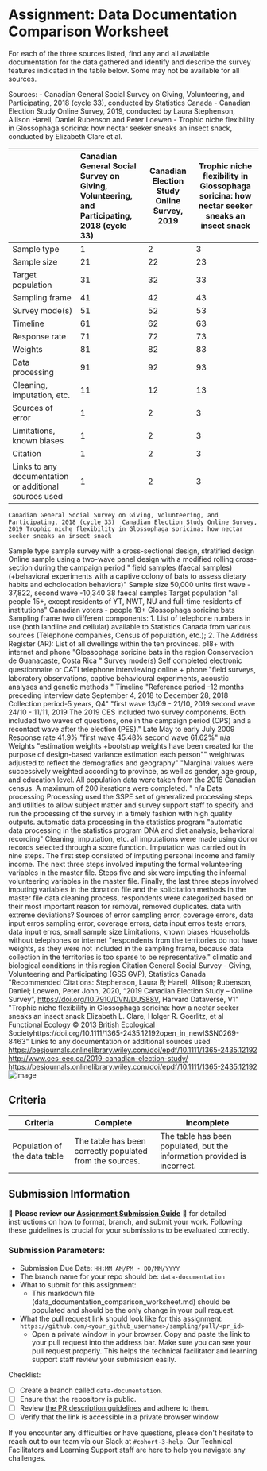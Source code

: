 # Assignment: Data Documentation Comparison Worksheet

For each of the three sources listed, find any and all available documentation for the data gathered and identify and describe the survey features indicated in the table below. Some may not be available for all sources.

Sources: - Canadian General Social Survey on Giving, Volunteering, and Participating, 2018 (cycle 33), conducted by Statistics Canada - Canadian Election Study Online Survey, 2019, conducted by Laura Stephenson, Allison Harell, Daniel Rubenson and Peter Loewen - Trophic niche flexibility in Glossophaga soricina: how nectar seeker sneaks an insect snack, conducted by Elizabeth Clare et al.

|                                                       | Canadian General Social Survey on Giving, Volunteering, and Participating, 2018 (cycle 33) | Canadian Election Study Online Survey, 2019 | Trophic niche flexibility in Glossophaga soricina: how nectar seeker sneaks an insect snack |
|----------------|:--------------------|----------------|---------------------|
| Sample type                                           | 1|2|3|
| Sample size                                           |21|22|23|
| Target population                                     |31|32|33|
| Sampling frame                                        |41|42|43|
| Survey mode(s)                                        |51|52|53|
| Timeline                                              |61|62|63|
| Response rate                                         |71|72|73 |
| Weights                                               |81|82|83|
| Data processing                                       |91|92|93|
| Cleaning, imputation, etc.                            | 11|12|13|
| Sources of error                                      |1|2|3|
| Limitations, known biases                             |1|2|3|
| Citation                                              |1|2|3|
| Links to any documentation or additional sources used |1|2|3|

	Canadian General Social Survey on Giving, Volunteering, and Participating, 2018 (cycle 33)	Canadian Election Study Online Survey, 2019	Trophic niche flexibility in Glossophaga soricina: how nectar seeker sneaks an insect snack
Sample type	sample survey with a cross-sectional design,  stratified design 	Online sample using a two-wave panel design with a modified rolling cross-section during the campaign period	" field samples (faecal samples) 
(+behavioral experiments with a captive colony of bats to assess dietary habits and echolocation behaviors)"
Sample size	50,000 units 	first wave - 37,822, second wave -10,340 	38 faecal samples
Target population	"all people 15+, except residents of YT, NWT, NU and
full-time residents of institutions"	Canadian voters - people 18+	Glossophaga soricine bats
Sampling frame	 two different components: 1. List of telephone numbers in use (both landline and cellular) available to Statistics Canada from various sources (Telephone companies, Census of population, etc.); 2. The Address Register (AR): List of all dwellings within the ten provinces.	p18+ with internet and phone	"Glossophaga soricine bats
in the region Conservacion de Guanacaste, Costa Rica "
Survey mode(s)	Self completed electronic questionnaire or CATI  telephone interviewing	online + phone	"ﬁeld surveys, laboratory observations, captive behavioural experiments, 
acoustic analyses and genetic methods "
Timeline	"Reference period -12 months preceding interview date
September 4, 2018 to December 28, 2018​
Collection period-5 years, Q4"	"first wave 13/09 - 21/10, 2019
second wave 24/10 - 11/11, 2019
The 2019 CES included two survey components. Both included two waves of questions, one in the campaign period (CPS) and a recontact wave after the election (PES)."	Late May to early July 2009
Response rate	41.9%	"first wave 45.48%
second wave 61.62%"	n/a
Weights	"estimation weights +bootstrap weights have been created for the purpose of design-based variance estimation
 each person"" weightwas adjusted to reflect the demografics and geography"	"Marginal values were successively weighted according to 
province, as well as gender, age group, and education level. All population data were taken 
from the 2016 Canadian census. A maximum of 200 iterations were completed. "	n/a
Data processing	Processing used the SSPE set of generalized processing steps and utilities to allow subject matter and survey support staff to specify and run the processing of the survey in a timely fashion with high quality outputs.	automatic data processing in the statistics program	"automatic data processing in the statistics program
DNA and diet analysis, behavioral recording"
Cleaning, imputation, etc.	all imputations were made using donor records selected through a score function. Imputation was carried out in nine steps. The first step consisted of imputing personal income and family income. The next three steps involved imputing the formal volunteering variables in the master file. Steps five and six were imputing the informal volunteering variables in the master file. Finally, the last three steps involved imputing variables in the donation file and the solicitation methods in the master file	data cleaning process, respondents were categorized based on their most important reason for removal, removed duplicates. 	data with extreme deviations?
Sources of error	sampling error, coverage errors, data input erros 	sampling error, coverage errors, data input erros 	tests errors, data input erros, small sample size 
Limitations, known biases	Households without telephones or internet 	"respondents from the territories do not have weights, as they were not included in the 
sampling frame, because data collection in the territories is too sparse to be representative."	climatic and biological conditions in this region
Citation	General Social Survey - Giving, Volunteering and Participating (GSS GVP), Statistics Canada	"Recommended Citations:
Stephenson, Laura B; Harell, Allison; Rubenson, Daniel; Loewen, Peter John, 2020, “2019 Canadian Election Study – Online Survey”, https://doi.org/10.7910/DVN/DUS88V, Harvard Dataverse, V1"	"Trophic niche flexibility in Glossophaga soricina: how a nectar seeker sneaks an insect snack
 Elizabeth L. Clare, Holger R. Goerlitz, et al 
 Functional Ecology © 2013 British Ecological Societyhttps://doi.org/10.1111/1365-2435.12192open_in_newISSN0269-8463"
Links to any documentation or additional sources used	https://besjournals.onlinelibrary.wiley.com/doi/epdf/10.1111/1365-2435.12192	http://www.ces-eec.ca/2019-canadian-election-study/	https://besjournals.onlinelibrary.wiley.com/doi/epdf/10.1111/1365-2435.12192
![image](https://github.com/user-attachments/assets/142ed76c-71e1-4bd0-84a7-37c06ed0bc58)


## Criteria

|Criteria|Complete|Incomplete|
|--------|----|----|
|Population of the data table|The table has been correctly populated from the sources.|The table has been populated, but the information provided is incorrect.|

## Submission Information

🚨 **Please review our [Assignment Submission Guide](https://github.com/UofT-DSI/onboarding/blob/main/onboarding_documents/submissions.md)** 🚨 for detailed instructions on how to format, branch, and submit your work. Following these guidelines is crucial for your submissions to be evaluated correctly.

### Submission Parameters:
* Submission Due Date: `HH:MM AM/PM - DD/MM/YYYY`
* The branch name for your repo should be: `data-documentation`
* What to submit for this assignment:
     * This markdown file (data_documentation_comparison_worksheet.md) should be populated and should be the only change in your pull request.
* What the pull request link should look like for this assignment: `https://github.com/<your_github_username>/sampling/pull/<pr_id>`
     * Open a private window in your browser. Copy and paste the link to your pull request into the address bar. Make sure you can see your pull request properly. This helps the technical facilitator and learning support staff review your submission easily.

Checklist:
- [ ] Create a branch called `data-documentation`.
- [ ] Ensure that the repository is public.
- [ ] Review [the PR description guidelines](https://github.com/UofT-DSI/onboarding/blob/main/onboarding_documents/submissions.md#guidelines-for-pull-request-descriptions) and adhere to them.
- [ ] Verify that the link is accessible in a private browser window.

If you encounter any difficulties or have questions, please don't hesitate to reach out to our team via our Slack at `#cohort-3-help`. Our Technical Facilitators and Learning Support staff are here to help you navigate any challenges.
